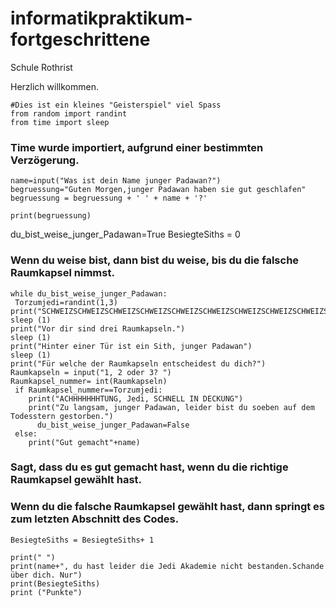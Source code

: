 # informatikpraktikum-fortgeschrittene
Schule Rothrist



Herzlich willkommen.


	#Dies ist ein kleines "Geisterspiel" viel Spass
	from random import randint
	from time import sleep
### Time wurde importiert, aufgrund einer bestimmten Verzögerung.
	name=input("Was ist dein Name junger Padawan?")
	begruessung="Guten Morgen,junger Padawan haben sie gut geschlafen"
	begruessung = begruessung + ' ' + name + '?'

	print(begruessung)


du_bist_weise_junger_Padawan=True
BesiegteSiths = 0

### Wenn du weise bist, dann bist du weise, bis du die falsche Raumkapsel nimmst.

	while du_bist_weise_junger_Padawan:
   	 Torzumjedi=randint(1,3)
    print("SCHWEIZSCHWEIZSCHWEIZSCHWEIZSCHWEIZSCHWEIZSCHWEIZSCHWEIZSCHWEIZSCHWEIZSCHWEIZSCHWEIZSCHWEIZSCHWEIZ")
    sleep (1)
    print("Vor dir sind drei Raumkapseln.")
    sleep (1)
    print("Hinter einer Tür ist ein Sith, junger Padawan")
    sleep (1)
    print("Für welche der Raumkapseln entscheidest du dich?")
    Raumkapseln = input("1, 2 oder 3? ")
    Raumkapsel_nummer= int(Raumkapseln)
   	 if Raumkapsel_nummer==Torzumjedi:
        print("ACHHHHHHHTUNG, Jedi, SCHNELL IN DECKUNG")
        print("Zu langsam, junger Padawan, leider bist du soeben auf dem Todesstern gestorben.")
      	  du_bist_weise_junger_Padawan=False
   	 else:
	    print("Gut gemacht"+name)
### Sagt, dass du es gut gemacht hast, wenn du die richtige Raumkapsel gewählt hast.
### Wenn du die falsche Raumkapsel gewählt hast, dann springt es zum letzten Abschnitt des Codes.
  	BesiegteSiths = BesiegteSiths+ 1

	print(" ")
	print(name+", du hast leider die Jedi Akademie nicht bestanden.Schande über dich. Nur")
	print(BesiegteSiths)
	print ("Punkte")
